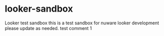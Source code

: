 # looker-sandbox
Looker test sandbox
this is a test sandbox for nuware looker development
please update as needed.
test comment 1
